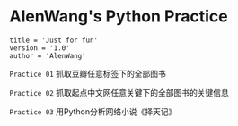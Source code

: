 # AlenWang's Python Practice

```
title = 'Just for fun'
version = '1.0'
author = 'AlenWang'
```

`Practice 01` 抓取豆瓣任意标签下的全部图书

`Practice 02` 抓取起点中文网任意关键下的全部图书的关键信息

`Practice 03` 用Python分析网络小说《择天记》

